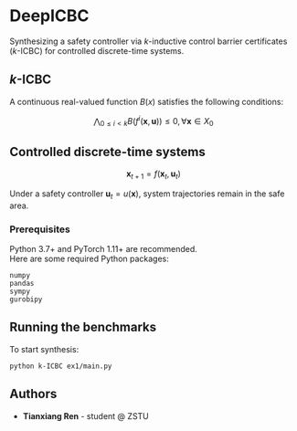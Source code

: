 # DeepICBC

Synthesizing a safety controller via $k$-inductive control barrier certificates ($k$-ICBC) for controlled discrete-time systems.

## $k$-ICBC
A continuous real-valued function $B(x)$ satisfies the following conditions:
```math
\bigwedge_{0\le i<k}B(f^{i}(\mathbf{x},\mathbf{u}))\le0, \forall \mathbf{x}\in X_{0}
```
<!--
&B(\mathbf{x})>0,&\forall \mathbf{x}\in X_{u}\\[2ex]
&\bigwedge_{0\le i<k}B(f^{i}(\mathbf{x},\mathbf{u}))\le0\Longrightarrow B(f^{k}(\mathbf{x},\mathbf{u}))\le0,&\forall \mathbf{x}\in X
-->
## Controlled discrete-time systems

```math
\mathbf{x}_{t+1} = f(\mathbf{x}_{t},\mathbf{u}_{t})
```
Under a safety controller $\mathbf{u}_t = u(\mathbf{x})$, system trajectories remain in the safe area.

### Prerequisites
Python 3.7+ and PyTorch 1.11+ are recommended.\
Here are some required Python packages:
```
numpy
pandas
sympy
gurobipy
```

## Running the benchmarks
To start synthesis:
```
python k-ICBC ex1/main.py
```

## Authors

* **Tianxiang Ren** - student @ ZSTU

<!--
## Copyright notice:

## License

This project is licensed under the MIT License - see the [LICENSE.md](LICENSE.md) file for details

## Acknowledgments

* Hat tip to anyone whose code was used
* Inspiration
* etc
-->